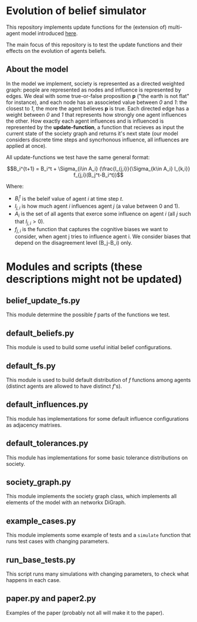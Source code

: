 # Evolution of belief simulator

This repository implements update functions for the (extension of) multi-agent model introduced [here](https://link.springer.com/chapter/10.1007/978-3-030-78089-0_2).

The main focus of this repository is to test the update functions and their effects on the evolution of agents beliefs.

## About the model
In the model we implement, society is represented as a directed weighted graph: people are represented as nodes and influence is represented by edges. We deal with some true-or-false proposition **p** ("the earth is not flat" for instance), and each node has an associeted value between *0* and *1*: the closest to *1*, the more the agent believes **p** is true. Each directed edge has a weight between *0* and *1* that represents how strongly one agent influences the other. How exactly each agent influences and is influenced is represented by the **update-function**, a function that recieves as input the current state of the society graph and returns it's next state (our model considers discrete time steps and syncrhonous influence, all influences are applied at once).

All update-functions we test have the same general format:


$$B_i^{t+1} = B_i^t + \Sigma_{i\in A_i} (\frac{I_{j,i}}{\Sigma_{k\in A_i} I_{k,i}} f_{j,i}(B_j^t-B_i^t))$$

Where:

- $B_i^t$ is the beleif value of agent $i$ at time step $t$.
- $I_{j,i}$ is how much agent $i$ influences agent $j$ (a value between 0 and 1).
- $A_i$ is the set of all agents that exerce some influence on agent $i$ (all $j$ such that $I_{j,i} > 0$).
- $f_{j,i}$ is the function that captures the cognitive biases we want to consider, when agent j tries to influence agent i. We consider biases that depend on the disagreement level (B_j-B_i) only.

# Modules and scripts (these descriptions might not be updated)

## belief_update_fs.py
This module determine the possible $f$ parts of the functions we test.

## default_beliefs.py
This module is used to build some useful initial belief configurations.

## default_fs.py
This module is used to build default distribution of $f$ functions among agents (distinct agents are allowed to have distinct $f$'s).

## default_influences.py
This module has implementations for some default influence configurations as adjacency matrixes.

## default_tolerances.py
This module has implementations for some basic tolerance distributions on society.

## society_graph.py
This module implements the society graph class, which implements all elements of the model with an networkx DiGraph.

## example_cases.py
This module implements some example of tests and a `simulate` function that runs test cases with changing parameters.

## run_base_tests.py
This script runs many simulations with changing parameters, to check what happens in each case.

## paper.py and paper2.py

Examples of the paper (probably not all will make it to the paper).
